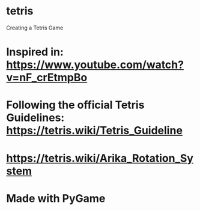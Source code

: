 # tetris
Creating a Tetris Game

# Inspired in: https://www.youtube.com/watch?v=nF_crEtmpBo
# Following the official Tetris Guidelines: https://tetris.wiki/Tetris_Guideline
# https://tetris.wiki/Arika_Rotation_System

# Made with PyGame
